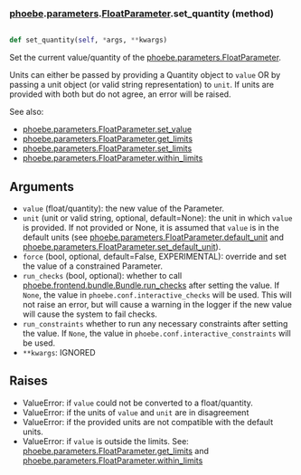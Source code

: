 ### [phoebe](phoebe.md).[parameters](phoebe.parameters.md).[FloatParameter](phoebe.parameters.FloatParameter.md).set_quantity (method)


```py

def set_quantity(self, *args, **kwargs)

```



Set the current value/quantity of the [phoebe.parameters.FloatParameter](phoebe.parameters.FloatParameter.md).

Units can either be passed by providing a Quantity object to `value`
OR by passing a unit object (or valid string representation) to `unit`.
If units are provided with both but do not agree, an error will be raised.

See also:
* [phoebe.parameters.FloatParameter.set_value](phoebe.parameters.FloatParameter.set_value.md)
* [phoebe.parameters.FloatParameter.get_limits](phoebe.parameters.FloatParameter.get_limits.md)
* [phoebe.parameters.FloatParameter.set_limits](phoebe.parameters.FloatParameter.set_limits.md)
* [phoebe.parameters.FloatParameter.within_limits](phoebe.parameters.FloatParameter.within_limits.md)

Arguments
----------
* `value` (float/quantity): the new value of the Parameter.
* `unit` (unit or valid string, optional, default=None): the unit in
    which `value` is provided.  If not provided or None, it is assumed
    that `value` is in the default units (see [phoebe.parameters.FloatParameter.default_unit](phoebe.parameters.FloatParameter.default_unit.md)
    and [phoebe.parameters.FloatParameter.set_default_unit](phoebe.parameters.FloatParameter.set_default_unit.md)).
* `force` (bool, optional, default=False, EXPERIMENTAL): override
    and set the value of a constrained Parameter.
* `run_checks` (bool, optional): whether to call
    [phoebe.frontend.bundle.Bundle.run_checks](phoebe.frontend.bundle.Bundle.run_checks.md) after setting the value.
    If `None`, the value in `phoebe.conf.interactive_checks` will be used.
    This will not raise an error, but will cause a warning in the logger
    if the new value will cause the system to fail checks.
* `run_constraints` whether to run any necessary constraints after setting
    the value.  If `None`, the value in `phoebe.conf.interactive_constraints`
    will be used.
* `**kwargs`: IGNORED

Raises
---------
* ValueError: if `value` could not be converted to a float/quantity.
* ValueError: if the units of `value` and `unit` are in disagreement
* ValueError: if the provided units are not compatible with the
    default units.
* ValueError: if `value` is outside the limits.  See:
    [phoebe.parameters.FloatParameter.get_limits](phoebe.parameters.FloatParameter.get_limits.md) and
    [phoebe.parameters.FloatParameter.within_limits](phoebe.parameters.FloatParameter.within_limits.md)

